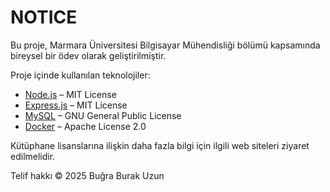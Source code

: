 # NOTICE

Bu proje, Marmara Üniversitesi Bilgisayar Mühendisliği bölümü kapsamında bireysel bir ödev olarak geliştirilmiştir.

Proje içinde kullanılan teknolojiler:

- [Node.js](https://nodejs.org/) – MIT License
- [Express.js](https://expressjs.com/) – MIT License
- [MySQL](https://www.mysql.com/) – GNU General Public License
- [Docker](https://www.docker.com/) – Apache License 2.0

Kütüphane lisanslarına ilişkin daha fazla bilgi için ilgili web siteleri ziyaret edilmelidir.

Telif hakkı © 2025 Buğra Burak Uzun

